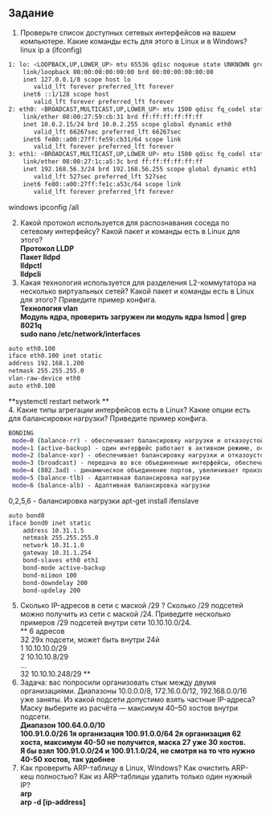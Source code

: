 ## Задание

1. Проверьте список доступных сетевых интерфейсов на вашем компьютере. Какие команды есть для этого в Linux и в Windows?  
 linux ip a (ifconfig)
````bash
1: lo: <LOOPBACK,UP,LOWER_UP> mtu 65536 qdisc noqueue state UNKNOWN group default qlen 1000
    link/loopback 00:00:00:00:00:00 brd 00:00:00:00:00:00
    inet 127.0.0.1/8 scope host lo
       valid_lft forever preferred_lft forever
    inet6 ::1/128 scope host 
       valid_lft forever preferred_lft forever
2: eth0: <BROADCAST,MULTICAST,UP,LOWER_UP> mtu 1500 qdisc fq_codel state UP group default qlen 1000
    link/ether 08:00:27:59:cb:31 brd ff:ff:ff:ff:ff:ff
    inet 10.0.2.15/24 brd 10.0.2.255 scope global dynamic eth0
       valid_lft 66267sec preferred_lft 66267sec
    inet6 fe80::a00:27ff:fe59:cb31/64 scope link 
       valid_lft forever preferred_lft forever
3: eth1: <BROADCAST,MULTICAST,UP,LOWER_UP> mtu 1500 qdisc fq_codel state UP group default qlen 1000
    link/ether 08:00:27:1c:a5:3c brd ff:ff:ff:ff:ff:ff
    inet 192.168.56.3/24 brd 192.168.56.255 scope global dynamic eth1
       valid_lft 527sec preferred_lft 527sec
    inet6 fe80::a00:27ff:fe1c:a53c/64 scope link 
       valid_lft forever preferred_lft forever
````
windows ipconfig /all

2. Какой протокол используется для распознавания соседа по сетевому интерфейсу? Какой пакет и команды есть в Linux для этого?  
**Протокол LLDP  
Пакет lldpd  
lldpctl  
lldpcli** 
3. Какая технология используется для разделения L2-коммутатора на несколько виртуальных сетей? Какой пакет и команды есть в Linux для этого? Приведите пример конфига.  
**Технология vlan  
Модуль ядра, проверить загружен ли модуль ядра lsmod | grep 8021q  
sudo nano /etc/network/interfaces**
````bash 
auto eth0.100
iface eth0.100 inet static
address 192.168.1.200
netmask 255.255.255.0
vlan-raw-device eth0
auto eth0.100
````
**systemctl restart network  **  
4. Какие типы агрегации интерфейсов есть в Linux? Какие опции есть для балансировки нагрузки? Приведите пример конфига.  
````bash
BONDING  
 mode=0 (balance-rr) - обеспечивает балансировку нагрузки и отказоустойчивость.
 mode=1 (active-backup) - один интерфейс работает в активном режиме, остальные в ожидающем.
 mode=2 (balance-xor) - обеспечивает балансировку нагрузки и отказоустойчивость. ((MAC-адрес источника) XOR (MAC-адрес получателя)) % число интерфейсов
 mode=3 (broadcast) - передача во все объединенные интерфейсы, обеспечивая отказоустойчивость.
 mode=4 (802.3ad) - динамическое объединение портов, увеличивает производительность.
 mode=5 (balance-tlb) - Адаптивная балансировка нагрузки
 mode=6 (balance-alb) - Адаптивная балансировка нагрузки
 ````
0,2,5,6 - балансировка нагрузки
apt-get install ifenslave
````bash
auto bond0
iface bond0 inet static
    address 10.31.1.5
    netmask 255.255.255.0
    network 10.31.1.0
    gateway 10.31.1.254
    bond-slaves eth0 eth1
    bond-mode active-backup
    bond-miimon 100
    bond-downdelay 200
    bond-updelay 200
````
5. Сколько IP-адресов в сети с маской /29 ? Сколько /29 подсетей можно получить из сети с маской /24. Приведите несколько примеров /29 подсетей внутри сети 10.10.10.0/24.  
** 6 адресов  
32 29х подсети, может быть внутри 24й  
   1 10.10.10.0/29  
   2 10.10.10.8/29  
   ...  
   32 10.10.10.248/29
**
6. Задача: вас попросили организовать стык между двумя организациями. Диапазоны 10.0.0.0/8, 172.16.0.0/12, 192.168.0.0/16 уже заняты. Из какой подсети допустимо взять частные IP-адреса? Маску выберите из расчёта — максимум 40–50 хостов внутри подсети.  
**Диапазон 100.64.0.0/10  
100.91.0.0/26  1я организация
100.91.0.0/64  2я организация
62 хоста, максимум 40-50 не получится, маска 27 уже 30 хостов.  
Я бы взял 100.91.0.0/24 и 100.91.1.0/24, не смотря на то что нужно 40-50 хостов, так удобнее** 
7. Как проверить ARP-таблицу в Linux, Windows? Как очистить ARP-кеш полностью? Как из ARP-таблицы удалить только один нужный IP?  
**arp  
arp -d [ip-address]**